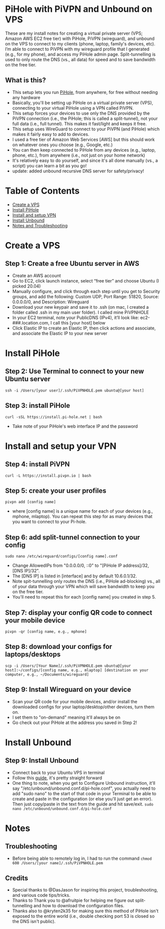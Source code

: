 # PiHole with PiVPN and Unbound on VPS 
 These are my install notes for creating a virtual private server (VPS; Amazon AWS EC2 free tier) with PiHole, PiVPN (wireguard), and unbound on the VPS to connect to my clients (phone, laptop, family's devices, etc). I’m able to connect to PiVPN with my wireguard profile that I generated (e.g., for my phone), and access my PiHole admin page. Split-tunnelling is used to only route the DNS (vs., all data) for speed and to save bandwidth on the free tier.

## What is this?
* This setup lets you run [PiHole](https://github.com/pi-hole/pi-hole), from anywhere, for free without needing any hardware
* Basically, you'll be setting up PiHole on a virtual private server (VPS), connecting to your virtual PiHole using a VPN called PiVPN.
* This setup forces your devices to use only the DNS provided by the PiVPN connection (i.e., the PiHole; this is called a split-tunnel), not your full data (i.e., full tunnel). This makes it fast/light and keeps it free.
* This setup uses WireGuard to connect to your PiVPN (and PiHole) which makes it fairly easy to add to devices.
* I used a free tier of Amazon Web Services [AWS] but this should work on whatever ones you choose (e.g., Google, etc.)
* You can then keep connected to PiHole from any devices (e.g., laptop, phone, etc.), from anywhere (i.e., not just on your home network)
* It's relatively easy to do yourself, and since it's all done manually (vs., a script) you can learn a bit as you go!
* update: added unbound recursive DNS server for safety/privacy!

# Table of Contents
* [Create a VPS](#create-a-VPS)
* [Install PiHole](#Install-PiHole)
* [Install and setup VPN](#Install-and-setup-your-VPN)
* [Install Unbound](#Install-Unbound)
* [Notes and Troubleshooting](#Notes)

# Create a VPS
## Step 1: Create a free Ubuntu server in AWS


* Create an AWS account
* Go to EC2, click launch instance, select “free tier” and choose Ubuntu (I picked 20.04)
* Manually configure, and click through each step until you get to Security groups, and add the following: Custom UDP, Port Range: 51820, Source: 0.0.0.0/0, and Description: Wireguard
* Download your new keypair and save it to .ssh (on mac, I created a folder called .ssh in my main user folder). I called mine PiVPNHOLE
* In your EC2 terminal, note your PublicDNS (IPv4), it’ll look like: ec2-###.location.com, I call this [your host] below
* Click Elastic IP to create an Elastic IP, then click actions and associate, and associate the Elastic IP to your new server

# Install PiHole
## Step 2: Use Terminal to connect to your new Ubuntu server

```ssh -i /Users/[your user]/.ssh/PiVPNHOLE.pem ubuntu@[your host]``` 

## Step 3: install PiHole

```curl -sSL https://install.pi-hole.net | bash```
* Take note of your PiHole's web interface IP and the password

# Install and setup your VPN
## Step 4: install PiVPN
```curl -L https://install.pivpn.io | bash```

## Step 5: create your user profiles

```pivpn add [config name]```
*  where [config name] is a unique name for each of your devices (e.g., mphone, mlaptop). You can repeat this step for as many devices that you want to connect to your Pi-hole.

## Step 6: add split-tunnel connection to your config
```sudo nano /etc/wireguard/configs/[config name].conf```
* Change AllowedIPs from "0.0.0.0/0, ::0" to "[PiHole IP address]/32, [DNS IP]/32". 
* The [DNS IP] is listed in [interface] and by default 10.6.0.1/32.
* Note spit-tunnelling only routes the DNS (i.e., PiHole ad-blocking) vs., all of your data through your VPN which will save bandwidth to keep you on the free tier.
* You'll need to repeat this for each [config name] you created in step 5.

## Step 7: display your config QR code to connect your mobile device
```pivpn -qr [config name, e.g., mphone]```

## Step 8: download your configs for laptops/desktops

```scp -i /Users/[Your Name]/.ssh/PiVPNHOLE.pem ubuntu@[your host]:~/configs/[config name, e.g., mlaptop] [destination on your computer, e.g., ~/Documents/wireguard]```

## Step 9: Install Wireguard on your device

* Scan your QR code for your mobile devices, and/or install the downloaded configs for your laptop/desktop/other devices, turn them on.
* I set them to "on-demand" meaning it'll always be on
* Go check out your PiHole at the address you saved in Step 2!

# Install Unbound
## Step 9: Install Unbound

* Connect back to your Ubuntu VPS in terminal
* Follow this [guide](https://docs.pi-hole.net/guides/unbound/), it's pretty straight forward
* One thing to note, when you get to Configure Unbound instruction, it'll say "/etc/unbound/unbound.conf.d/pi-hole.conf", you actually need to add "sudo nano" to the start of that code in your Terminal to be able to create and paste in the configuration (or else you'll just get an error). Then just copy/paste in the text from the guide and hit save/exit.
```sudo nano /etc/unbound/unbound.conf.d/pi-hole.conf```

# Notes
## Troubleshooting
* Before being able to remotely log in, I had to run the command ```chmod 600 /Users/[your name]/.ssh/PiVPNHOLE.pem```

## Credits
* Special thanks to @DasJason for inspiring this project, troubleshooting, and various code tips/tricks.
* Thanks to Thank you to @afruitpie for helping me figure out split-tunnelling and how to download the configuration files. 
* Thanks also to @kryten2k35 for making sure this method of PiHole isn't exposed to the entire world (i.e., double checking port 53 is closed so the DNS isn't public).
